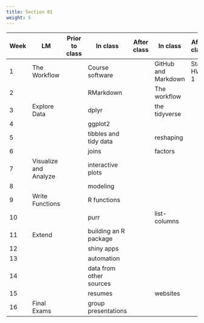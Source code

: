 ```yaml
---
title: Section 01
weight: 5
---
```


| Week | LM  | Prior to class | In class | After class | In class | After class |
| ---- | --- | -------------- | -------- | ----------- | -------- | ----------- |
| 1    | The Workflow   |                | Course software |   | GitHub and Markdown | Start HW 1     |
| 2    |                |                | RMarkdown              |   | The workflow |           |
| 3    | Explore Data   |                | dplyr |    | the tidyverse |          |
| 4    |                |                | ggplot2 |    |    |                |          |
| 5    |                |                | tibbles and tidy data |    |  reshaping |          |
| 6    |                |                | joins  |    |  factors       |          |
| 7    | Visualize and Analyze   |                | interactive plots |    |   |          |
| 8    |                |                | modeling |    |   |          |
| 9    | Write Functions   |                | R functions|    |    |          |
| 10   |                |                | purr |    | list-columns |          |
| 11   | Extend   |                | building an R package|    |    |          |
| 12   |                |                | shiny apps|    |    |          |
| 13   |                |                | automation|    |    |          |
| 14   |                |                | data from other sources |    |   |          |
| 15   |                |                | resumes |    | websites |          |
| 16   | Final Exams    |                | group presentations |    |   |          |